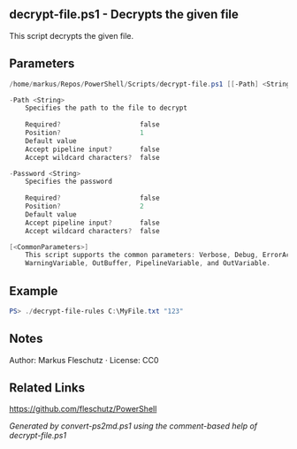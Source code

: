 ## decrypt-file.ps1 - Decrypts the given file

This script decrypts the given file.

## Parameters
```powershell
/home/markus/Repos/PowerShell/Scripts/decrypt-file.ps1 [[-Path] <String>] [[-Password] <String>] [<CommonParameters>]

-Path <String>
    Specifies the path to the file to decrypt
    
    Required?                    false
    Position?                    1
    Default value                
    Accept pipeline input?       false
    Accept wildcard characters?  false

-Password <String>
    Specifies the password
    
    Required?                    false
    Position?                    2
    Default value                
    Accept pipeline input?       false
    Accept wildcard characters?  false

[<CommonParameters>]
    This script supports the common parameters: Verbose, Debug, ErrorAction, ErrorVariable, WarningAction, 
    WarningVariable, OutBuffer, PipelineVariable, and OutVariable.
```

## Example
```powershell
PS> ./decrypt-file-rules C:\MyFile.txt "123"

```

## Notes
Author: Markus Fleschutz · License: CC0

## Related Links
https://github.com/fleschutz/PowerShell

*Generated by convert-ps2md.ps1 using the comment-based help of decrypt-file.ps1*

